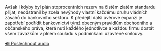 
Avšak i kdyby byl plán stoprocentních rezerv na čistém zlatém standardu přijat, neodstranil by zcela nevýhody vlastní každému druhu vládních zásahů do bankovního sektoru. K předejití další úvěrové expanzi je zapotřebí podřídit bankovnictví týmž obecným pravidlům obchodního a občanského práva, která nutí každého jednotlivce a každou firmu dostát všem závazkům v plném souladu s podmínkami uzavřené smlouvy.

[🔊 Poslechnout audio](/data/7-paragraphs/audio/chapter_82/para_007-Avak-i-kdyby-byl-pln-stoprocentnch-rezerv-na-i.mp3)
